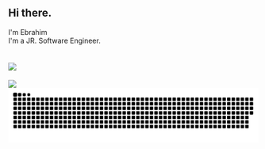 ## Hi there.
I'm Ebrahim<br>
I'm a JR. Software Engineer.<br>
<br><br><a>
  <img align="center" src="https://github-readme-stats.vercel.app/api?username=x86-Anubis&show_icons=true&theme=tokyonight" />
</a><br><br>
<a>
  <img align="center" src="https://github-readme-stats.vercel.app/api/top-langs/?username=x86-Anubis&layout=compact&show_icons=true&theme=tokyonight" />
</a>
<br>
![Snake animation](https://github.com/x86-Anubis/x86-Anubis/blob/output/github-contribution-grid-snake.svg)
